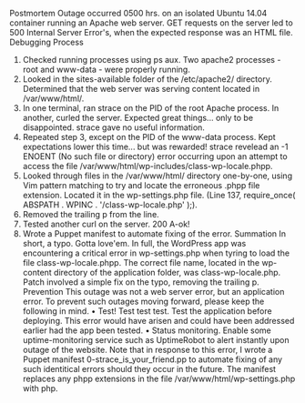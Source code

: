 Postmortem
Outage occurred 0500 hrs. on an isolated Ubuntu 14.04 container running an Apache web server. GET requests on the server led to 500 Internal Server Error's, when the expected response was an HTML file.
Debugging Process
1.	Checked running processes using ps aux. Two apache2 processes - root and www-data - were properly running.
2.	Looked in the sites-available folder of the /etc/apache2/ directory. Determined that the web server was serving content located in /var/www/html/.
3.	In one terminal, ran strace on the PID of the root Apache process. In another, curled the server. Expected great things... only to be disappointed. strace gave no useful information.
4.	Repeated step 3, except on the PID of the www-data process. Kept expectations lower this time... but was rewarded! strace revelead an -1 ENOENT (No such file or directory) error occurring upon an attempt to access the file /var/www/html/wp-includes/class-wp-locale.phpp.
5.	Looked through files in the /var/www/html/ directory one-by-one, using Vim pattern matching to try and locate the erroneous .phpp file extension. Located it in the wp-settings.php file. (Line 137, require_once( ABSPATH . WPINC . '/class-wp-locale.php' );).
6.	Removed the trailing p from the line.
7.	Tested another curl on the server. 200 A-ok!
8.	Wrote a Puppet manifest to automate fixing of the error.
Summation
In short, a typo. Gotta love'em. In full, the WordPress app was encountering a critical error in wp-settings.php when tyring to load the file class-wp-locale.phpp. The correct file name, located in the wp-content directory of the application folder, was class-wp-locale.php.
Patch involved a simple fix on the typo, removing the trailing p.
Prevention
This outage was not a web server error, but an application error. To prevent such outages moving forward, please keep the following in mind.
•	Test! Test test test. Test the application before deploying. This error would have arisen and could have been addressed earlier had the app been tested.
•	Status monitoring. Enable some uptime-monitoring service such as UptimeRobot to alert instantly upon outage of the website.
Note that in response to this error, I wrote a Puppet manifest 0-strace_is_your_friend.pp to automate fixing of any such identitical errors should they occur in the future. The manifest replaces any phpp extensions in the file /var/www/html/wp-settings.php with php.

